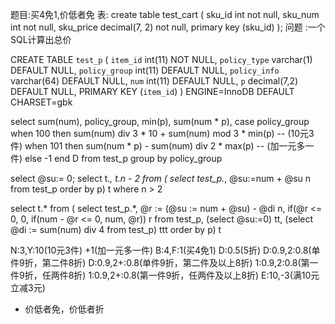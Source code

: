 

题目:买4免1,价低者免
表:
create table test_cart (
	sku_id int not null,
	sku_num int not null,
	sku_price decimal(7, 2) not null,
	primary key (sku_id)
);
问题 :一个SQL计算出总价




CREATE TABLE `test_p` (
  `item_id` int(11) NOT NULL,
  `policy_type` varchar(1) DEFAULT NULL,
  `policy_group` int(11) DEFAULT NULL,
  `policy_info` varchar(64) DEFAULT NULL,
  `num` int(11) DEFAULT NULL,
  `p` decimal(7,2) DEFAULT NULL,
  PRIMARY KEY (`item_id`)
) ENGINE=InnoDB DEFAULT CHARSET=gbk






select sum(num), policy_group, min(p), sum(num * p),
case policy_group 
when 100 then sum(num) div 3 * 10 + sum(num) mod 3 * min(p) -- (10元3件)
when 101 then sum(num * p) - sum(num) div 2 * max(p) -- (加一元多一件)
else -1 end D
from test_p group by policy_group






select @su:= 0;
select t.*, t.n - 2 from (
select test_p.*, @su:=num + @su n from test_p order by p) t where n > 2




select t.* from (
select test_p.*, @r := (@su := num + @su) - @di  n, if(@r <= 0, 0, if(num - @r <= 0, num, @r)) r from test_p, 
(select @su:=0) tt, (select @di := sum(num) div 4 from test_p) ttt order by p) t









N:3,Y:10(10元3件)
+1(加一元多一件)
B:4,F:1(买4免1)
D:0.5(5折)
D:0.9,2:0.8(单件9折，第二件8折)
D:0.9,2+:0.8(单件9折，第二件及以上8折)
1:0.9,2:0.8(第一件9折，任两件8折)
1:0.9,2+:0.8(第一件9折，任两件及以上8折)
E:10,-3(满10元立减3元)
* 价低者免，价低者折


